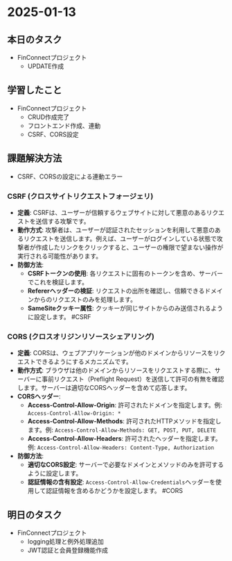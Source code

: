 # 2025-01-13

## 本日のタスク
- FinConnectプロジェクト
  - UPDATE作成
  
## 学習したこと
- FinConnectプロジェクト
  - CRUD作成完了
  - フロントエンド作成、連動
  - CSRF、CORS設定
  
## 課題解決方法
- CSRF、CORSの設定による連動エラー
### CSRF (クロスサイトリクエストフォージェリ)
- **定義**: CSRFは、ユーザーが信頼するウェブサイトに対して悪意のあるリクエストを送信する攻撃です。
- **動作方式**: 攻撃者は、ユーザーが認証されたセッションを利用して悪意のあるリクエストを送信します。例えば、ユーザーがログインしている状態で攻撃者が作成したリンクをクリックすると、ユーザーの権限で望まない操作が実行される可能性があります。
- **防御方法**:
  - **CSRFトークンの使用**: 各リクエストに固有のトークンを含め、サーバーでこれを検証します。
  - **Refererヘッダーの検証**: リクエストの出所を確認し、信頼できるドメインからのリクエストのみを処理します。
  - **SameSiteクッキー属性**: クッキーが同じサイトからのみ送信されるように設定します。
#CSRF

### CORS (クロスオリジンリソースシェアリング)
- **定義**: CORSは、ウェブアプリケーションが他のドメインからリソースをリクエストできるようにするメカニズムです。
- **動作方式**: ブラウザは他のドメインからリソースをリクエストする際に、サーバーに事前リクエスト（Preflight Request）を送信して許可の有無を確認します。サーバーは適切なCORSヘッダーを含めて応答します。
- **CORSヘッダー**:
  - **Access-Control-Allow-Origin**: 許可されたドメインを指定します。例: `Access-Control-Allow-Origin: *`
  - **Access-Control-Allow-Methods**: 許可されたHTTPメソッドを指定します。例: `Access-Control-Allow-Methods: GET, POST, PUT, DELETE`
  - **Access-Control-Allow-Headers**: 許可されたヘッダーを指定します。例: `Access-Control-Allow-Headers: Content-Type, Authorization`
- **防御方法**:
  - **適切なCORS設定**: サーバーで必要なドメインとメソッドのみを許可するように設定します。
  - **認証情報の含有設定**: `Access-Control-Allow-Credentials`ヘッダーを使用して認証情報を含めるかどうかを設定します。
#CORS 
　
## 明日のタスク
- FinConnectプロジェクト
  - logging処理と例外処理追加
  - JWT認証と会員登録機能作成